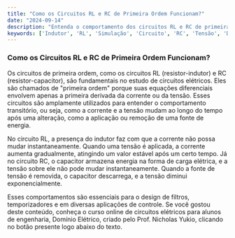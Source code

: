 ```yaml
---
title: "Como os Circuitos RL e RC de Primeira Ordem Funcionam?"
date: "2024-09-14"
description: "Entenda o comportamento dos circuitos RL e RC de primeira ordem e suas aplicações práticas."
keywords: ['Indutor', 'RL', 'Simulação', 'Circuito', 'RC', 'Tensão', 'Descarga']
---
```


### Como os Circuitos RL e RC de Primeira Ordem Funcionam?

Os circuitos de primeira ordem, como os circuitos RL (resistor-indutor) e RC (resistor-capacitor), são fundamentais no estudo de circuitos elétricos. Eles são chamados de "primeira ordem" porque suas equações diferenciais envolvem apenas a primeira derivada da corrente ou da tensão. Esses circuitos são amplamente utilizados para entender o comportamento transitório, ou seja, como a corrente e a tensão mudam ao longo do tempo após uma alteração, como a aplicação ou remoção de uma fonte de energia.

No circuito RL, a presença do indutor faz com que a corrente não possa mudar instantaneamente. Quando uma tensão é aplicada, a corrente aumenta gradualmente, atingindo um valor estável após um certo tempo. Já no circuito RC, o capacitor armazena energia na forma de carga elétrica, e a tensão sobre ele não pode mudar instantaneamente. Quando a fonte de tensão é removida, o capacitor descarrega, e a tensão diminui exponencialmente.

Esses comportamentos são essenciais para o design de filtros, temporizadores e em diversas aplicações de controle. Se você gostou deste conteúdo, conheça o curso online de circuitos elétricos para alunos de engenharia, Domínio Elétrico, criado pelo Prof. Nicholas Yukio, clicando no botão presente logo abaixo do texto.